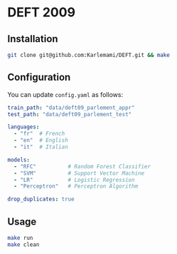 # DEFT 2009

## Installation

```sh
git clone git@github.com:Karlemami/DEFT.git && make
```

## Configuration

You can update `config.yaml` as follows:

```yaml
train_path: "data/deft09_parlement_appr"
test_path: "data/deft09_parlement_test"

languages:
  - "fr"  # French
  - "en"  # English
  - "it"  # Italian

models:
  - "RFC"          # Random Forest Classifier
  - "SVM"          # Support Vector Machine
  - "LR"           # Logistic Regression
  - "Perceptron"   # Perceptron Algorithm

drop_duplicates: true
```

## Usage

```sh
make run
make clean
```

